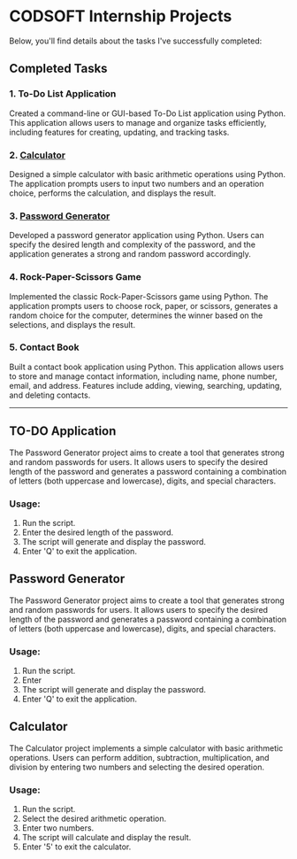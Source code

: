 # CODSOFT Internship Projects

Below, you'll find details about the tasks I've successfully completed:

## Completed Tasks

### 1. To-Do List Application
Created a command-line or GUI-based To-Do List application using Python. This application allows users to manage and organize tasks efficiently, including features for creating, updating, and tracking tasks.

### 2. [Calculator](#calculator)
Designed a simple calculator with basic arithmetic operations using Python. The application prompts users to input two numbers and an operation choice, performs the calculation, and displays the result.

### 3. [Password Generator](#password-generator)
Developed a password generator application using Python. Users can specify the desired length and complexity of the password, and the application generates a strong and random password accordingly.

### 4. Rock-Paper-Scissors Game
Implemented the classic Rock-Paper-Scissors game using Python. The application prompts users to choose rock, paper, or scissors, generates a random choice for the computer, determines the winner based on the selections, and displays the result.

### 5. Contact Book
Built a contact book application using Python. This application allows users to store and manage contact information, including name, phone number, email, and address. Features include adding, viewing, searching, updating, and deleting contacts.

****

## TO-DO Application
The Password Generator project aims to create a tool that generates strong and random passwords for users. It allows users to specify the desired length of the password and generates a password containing a combination of letters (both uppercase and lowercase), digits, and special characters.

### Usage:
1. Run the script.
2. Enter the desired length of the password.
3. The script will generate and display the password.
4. Enter 'Q' to exit the application.

## Password Generator
The Password Generator project aims to create a tool that generates strong and random passwords for users. It allows users to specify the desired length of the password and generates a password containing a combination of letters (both uppercase and lowercase), digits, and special characters.

### Usage:
1. Run the script.
2. Enter 
3. The script will generate and display the password.
4. Enter 'Q' to exit the application.

## Calculator
The Calculator project implements a simple calculator with basic arithmetic operations. Users can perform addition, subtraction, multiplication, and division by entering two numbers and selecting the desired operation.

### Usage:
1. Run the script.
2. Select the desired arithmetic operation.
3. Enter two numbers.
4. The script will calculate and display the result.
5. Enter '5' to exit the calculator.
